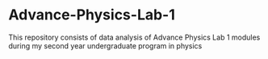 # Advance-Physics-Lab-1
This repository consists of data analysis of Advance Physics Lab 1 modules during my second year undergraduate program in physics
